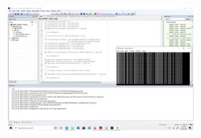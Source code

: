 <img src="/Assignment1/images/Assignment1.jpeg"
     alt="Assignment1"
     style="float: left; margin-right: 10px;" />